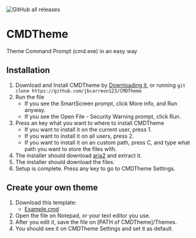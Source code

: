 ![GitHub all releases](https://img.shields.io/github/downloads/jbcarreon123/CMDTheme/total)

# CMDTheme
Theme Command Prompt (cmd.exe) in an easy way

## Installation
1. Download and Install CMDTheme by [Downloading it](https://github.com/jbcarreon123/CMDTheme/releases/download/v1.0.0/setup.bat), or running ```git clone https://github.com/jbcarreon123/CMDTheme```
2. Run the file
   - If you see the SmartScreen prompt, click More info, and Run anyway.
   - If you see the Open File - Security Warning prompt, click Run.
3. Press an key what you want to where to install CMDTheme
   - If you want to install it on the current user, press 1.
   - If you want to install it on all users, press 2.
   - If you want to install it on an custom path, press C, and type what path you want to store the files with.
4. The installer should download [aria2](https://aria2.github.io/) and extract it.
5. The installer should download the files.
6. Setup is complete. Press any key to go to CMDTheme Settings.

## Create your own theme
1. Download this template:
   - [Example.cmd](https://github.com/jbcarreon123/CMDTheme/raw/main/Example.cmd)
2. Open the file on Notepad, or your text editor you use.
3. After you edit it, save the file on [PATH of CMDTheme]/Themes.
4. You should see it on CMDTheme Settings and set it as default.
